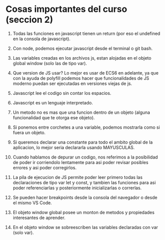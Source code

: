 # Cosas importantes del curso (seccion 2)

1. Todas las funciones en javascript tienen un return (por eso el undefined en la consola de javascript).

2. Con node, podemos ejecutar javascript desde el terminal o git bash.

3. Las variables creadas en los archivos js, estan alojadas en el objeto global window (solo las de tipo var).

4. Que version de JS usar? Lo mejor es usar de ECS6 en adelante, ya que con la ayuda de polyfill podemos hacer que funcionalidades de JS moderno puedan ser ejecutadas en versiones viejas de js.

5. Javascript lee el codigo sin contar los espacios.

6. Javascript es un lenguaje interpretado.

7. Un metodo no es mas que una funcion dentro de un objeto (alguna funcionalidad que te otorga ese objeto).

8. Si ponemos entre corchetes a una variable, podemos mostrarla como si fuera un objeto.

9. Si queremos declarar una constante para todo el ambito global de la aplicacion, lo mejor seria declararla usando MAYUSCULAS.

10. Cuando hablamos de depurar un codigo, nos referimos a la posibilidad de poder ir corriendolo lentamente para asi poder revisar posibles errores y asi poder corregirlos.

11. La pila de ejecucion de JS permite poder leer primero todas las declaraciones de tipo var let y const, y tambien las funciones para asi poder referenciarlas y posteriormente inicializarlas o correrlas.

12. Se pueden hacer breakpoints desde la consola del navegador o desde el mismo VS Code.

13. El objeto window global posee un monton de metodos y propiedades interesantes de aprender.

14. En el objeto window se sobreescriben las variables declaradas con var (solo var).

